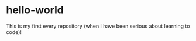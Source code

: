 # hello-world
This is my first every repository (when I have been serious about learning to code)! 
